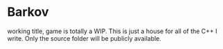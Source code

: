 # Barkov
working title, game is totally a WIP. This is just a house for all of the C++ I write. Only the source folder will be publicly available.
